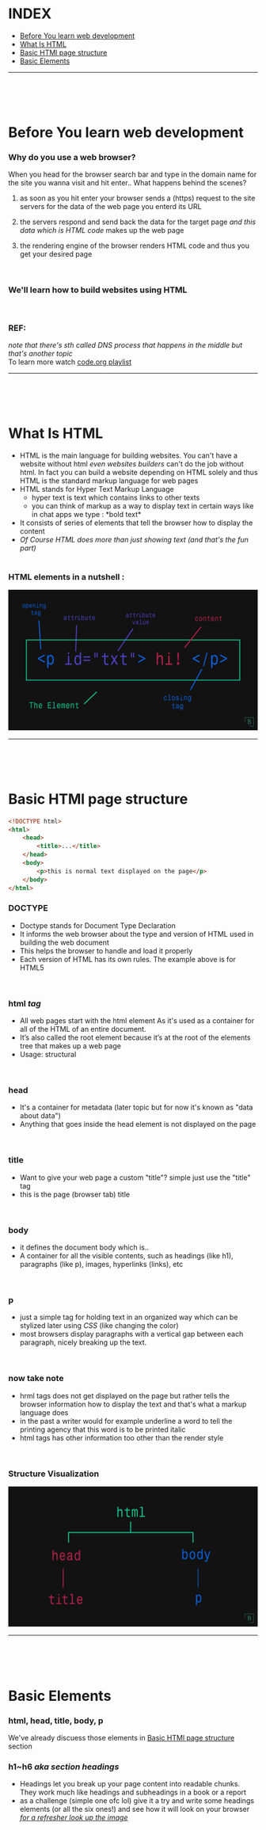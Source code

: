 # INDEX
- [Before You learn web development](#l0)
- [What Is HTML](#l1)
- [Basic HTMl page structure](#l2)
- [Basic Elements](#l3)
___
<br><br><br>


# <span id="l0">Before You learn web development</span>


### Why do you use a web browser?

When you head for the browser search bar and type in the domain name for the site you wanna visit and hit enter.. What happens behind the scenes?


1) as soon as you hit enter your browser sends a (https) request to the site servers for the data of the web page you enterd its URL

2) the servers respond and send back the data for the target page _and this data which is HTML code_ makes up the web page

3) the rendering engine of the browser renders HTML code and thus you get your desired page 

<br>

### We'll learn how to build websites using HTML

<br>

### REF:

_note that there's sth called DNS process that happens in the middle but that's another topic_
<br>
To learn more watch [code.org playlist](https://www.youtube.com/playlist?list=PLzdnOPI1iJNfMRZm5DDxco3UdsFegvuB7)

___
<br><br><br>


# <span id="l1">What Is HTML</span>
- HTML is the main language for building websites. You can't have a website without html _even websites builders_ can't do the job without html. In fact you can build a website depending on HTML solely and thus HTML is the standard markup language for web pages
- HTML stands for Hyper Text Markup Language
    - hyper text is text which contains links to other texts
    - you can think of markup as a way to display text in certain ways like in chat apps we type : \*bold text\*
- It consists of series of elements that tell the browser how to display the content
- _Of Course HTML does more than just showing text (and that's the fun part)_
<br><br>
### HTML elements in a nutshell :
<span id="html-element">![HTML elements in a nutshell](https://raw.githubusercontent.com/blackbeltdevelopers/cheatsheats/main/assets/md-pics/html-element.jpg)</span>
___
<br><br><br>

# <span id="l2">Basic HTMl page structure</span>
```HTML
<!DOCTYPE html>
<html>
    <head>
        <title>...</title>
    </head>
    <body>
        <p>this is normal text displayed on the page</p>
    </body>
</html>
```
### DOCTYPE
- Doctype stands for Document Type Declaration
- It informs the web browser about the type and version of HTML used in building the web document
- This helps the browser to handle and load it properly
- Each version of HTML has its own rules. The example above is for HTML5
<br>

### html _tag_

- All web pages start with the html element As it's used as a container for all of the HTML of an entire document.
- It’s also called the root element because it’s at the root of the elements tree that makes up a web page
- Usage: structural
<br>

### head

- It's a container for metadata (later topic but for now it's known as "data about data")
- Anything that goes inside the head element is not displayed on the page
<br>

### title

- Want to give your web page a custom "title"? simple just use the "title" tag
- this is the page (browser tab) title
<br>

### body

- it defines the document body which is..
- A container for all the visible contents, such as headings (like h1), paragraphs (like p), images, hyperlinks (links), etc
<br>

### p

- just a simple tag for holding text in an organized way which can be stylized later using _CSS_ (like changing the color)
- most browsers display paragraphs with a vertical gap between each paragraph, nicely breaking up the text.
<br>

### now take note

- hrml tags does not get displayed on the page but rather tells the browser information how to display the text and that's what a markup language does
- in the past a writer would for example underline a word to tell the printing agency that this word is to be printed italic
- html tags has other information too other than the render style
<br>

### Structure Visualization
![](https://raw.githubusercontent.com/blackbeltdevelopers/cheatsheats/main/assets/md-pics/basic-html-page-Visualization.jpg)
___
<br><br><br>

# <span id="l3">Basic Elements</span>

### html, head, title, body, p

We've already discuess those elements in [Basic HTMl page structure](#l2) section
<br>

### h1~h6 _aka section headings_

- Headings let you break up your page content into readable chunks. They work much like headings and subheadings in a book or a report
- as a challenge (simple one ofc lol) give it a try and write some headings elements (or all the six ones!) and see how it will look on your browser [_for a refresher look up the image_](#html-element)
<br>
